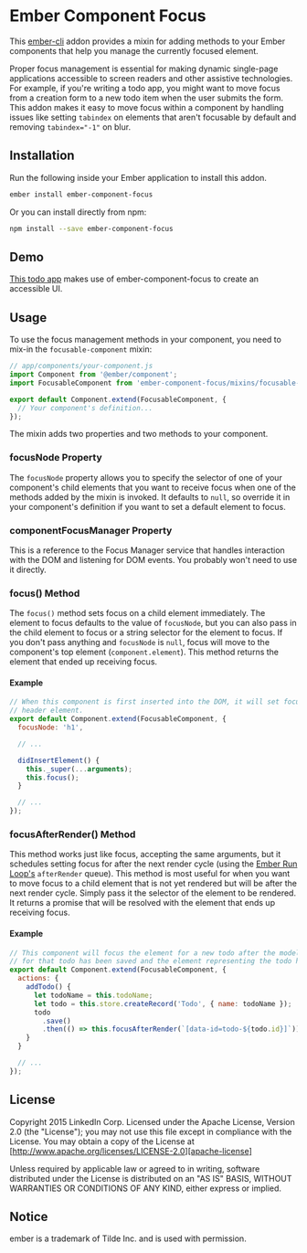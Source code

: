 # Ember Component Focus

This [ember-cli][ember-cli] addon provides a mixin for adding methods to your
Ember components that help you manage the currently focused element.

Proper focus management is essential for making dynamic single-page applications
accessible to screen readers and other assistive technologies. For example, if
you're writing a todo app, you might want to move focus from a creation form to
a new todo item when the user submits the form. This addon makes it easy to move
focus within a component by handling issues like setting `tabindex` on elements
that aren't focusable by default and removing `tabindex="-1"` on blur.

[ember-cli]: http://www.ember-cli.com/

## Installation

Run the following inside your Ember application to install this addon.

```bash
ember install ember-component-focus
```

Or you can install directly from npm:

```bash
npm install --save ember-component-focus
```

## Demo

[This todo app][demo-app] makes use of ember-component-focus to create an accessible UI.

[demo-app]: https://github.com/whastings/ember-todo-app

## Usage

To use the focus management methods in your component, you need to mix-in
the `focusable-component` mixin:

```javascript
// app/components/your-component.js
import Component from '@ember/component';
import FocusableComponent from 'ember-component-focus/mixins/focusable-component';

export default Component.extend(FocusableComponent, {
  // Your component's definition...
});
```

The mixin adds two properties and two methods to your component.

### focusNode Property

The `focusNode` property allows you to specify the selector of one of your
component's child elements that you want to receive focus when one of the
methods added by the mixin is invoked. It defaults to `null`, so override it in
your component's definition if you want to set a default element to focus.

### componentFocusManager Property

This is a reference to the Focus Manager service that handles interaction with
the DOM and listening for DOM events. You probably won't need to use it
directly.

### focus() Method

The `focus()` method sets focus on a child element immediately. The element to
focus defaults to the value of `focusNode`, but you can also pass in the child
element to focus or a string selector for the element to focus. If you don't
pass anything and `focusNode` is `null`, focus will move to the component's top
element (`component.element`). This method returns the element that ended up
receiving focus.

#### Example

```javascript
// When this component is first inserted into the DOM, it will set focus to its
// header element.
export default Component.extend(FocusableComponent, {
  focusNode: 'h1',

  // ...

  didInsertElement() {
    this._super(...arguments);
    this.focus();
  }

  // ...
});
```

### focusAfterRender() Method

This method works just like focus, accepting the same arguments, but it
schedules setting focus for after the next render cycle (using the [Ember Run
Loop's][run-loop] `afterRender` queue). This method is most useful for when you
want to move focus to a child element that is not yet rendered but will be after
the next render cycle. Simply pass it the selector of the element to be
rendered. It returns a promise that will be resolved with the element that ends
up receiving focus.

#### Example

```javascript
// This component will focus the element for a new todo after the model object
// for that todo has been saved and the element representing the todo has rendered.
export default Component.extend(FocusableComponent, {
  actions: {
    addTodo() {
      let todoName = this.todoName;
      let todo = this.store.createRecord('Todo', { name: todoName });
      todo
        .save()
        .then(() => this.focusAfterRender(`[data-id=todo-${todo.id}]`));
    }
  }

  // ...
});
```

[run-loop]: https://emberjs.com/api/ember/release/functions/@ember%2Frunloop/run

## License

Copyright 2015 LinkedIn Corp. Licensed under the Apache License, Version 2.0
(the "License"); you may not use this file except in compliance with the
License. You may obtain a copy of the License at
[http://www.apache.org/licenses/LICENSE-2.0][apache-license]

Unless required by applicable law or agreed to in writing, software distributed
under the License is distributed on an "AS IS" BASIS, WITHOUT WARRANTIES OR
CONDITIONS OF ANY KIND, either express or implied.

[apache-license]: http://www.apache.org/licenses/LICENSE-2.0

## Notice

ember is a trademark of Tilde Inc. and is used with permission.

